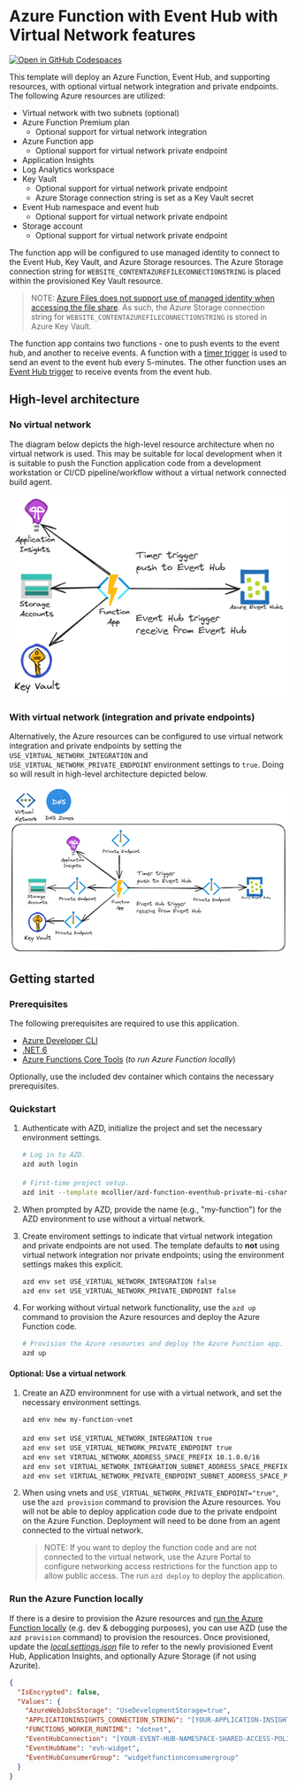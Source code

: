 # Azure Function with Event Hub with Virtual Network features

[![Open in GitHub Codespaces](https://github.com/codespaces/badge.svg)](https://codespaces.new/mcollier/azd-function-eventhub-private-mi-csharp)

This template will deploy an Azure Function, Event Hub, and supporting resources, with optional virtual network integration and private endpoints.  The following Azure resources are utilized:

- Virtual network with two subnets (optional)
- Azure Function Premium plan
  - Optional support for virtual network integration
- Azure Function app
  - Optional support for virtual network private endpoint
- Application Insights
- Log Analytics workspace
- Key Vault
  - Optional support for virtual network private endpoint
  - Azure Storage connection string is set as a Key Vault secret
- Event Hub namespace and event hub
  - Optional support for virtual network private endpoint
- Storage account
  - Optional support for virtual network private endpoint

The function app will be configured to use managed identity to connect to the Event Hub, Key Vault, and Azure Storage resources.  The Azure Storage connection string for `WEBSITE_CONTENTAZUREFILECONNECTIONSTRING` is placed within the provisioned Key Vault resource.

> NOTE: [Azure Files does not support use of managed identity when accessing the file share](https://learn.microsoft.com/azure/azure-functions/functions-reference?tabs=blob&pivots=programming-language-csharp#configure-an-identity-based-connection).  As such, the Azure Storage connection string for `WEBSITE_CONTENTAZUREFILECONNECTIONSTRING` is stored in Azure Key Vault.

The function app contains two functions - one to push events to the event hub, and another to receive events.  A function with a [timer trigger](https://learn.microsoft.com/azure/azure-functions/functions-bindings-timer) is used to send an event to the event hub every 5-minutes.  The other function uses an [Event Hub trigger](https://learn.microsoft.com/azure/azure-functions/functions-bindings-event-hubs-trigger) to receive events from the event hub.

## High-level architecture

### No virtual network

The diagram below depicts the high-level resource architecture when no virtual network is used.  This may be suitable for local development when it is suitable to push the Function application code from a development workstation or CI/CD pipeline/workflow without a virtual network connected build agent.

![High-level architecture with no virtual network - Application Insights, Azure Storage account, Key Vault, Azure Function and Event Hub](assets/images/architecture-no-vnet.png)

### With virtual network (integration and private endpoints)

Alternatively, the Azure resources can be configured to use virtual network integration  and private endpoints by setting the `USE_VIRTUAL_NETWORK_INTEGRATION` and `USE_VIRTUAL_NETWORK_PRIVATE_ENDPOINT` environment settings to `true`.  Doing so will result in high-level architecture depicted below.

![High-level architecture with virtual network - Application Insights, Azure Storage account, Key Vault, Azure Function, Event Hub, virtual network, private endpoints, and private DNS zones](assets/images/architecture-with-vnet.png)

## Getting started

### Prerequisites

The following prerequisites are required to use this application.

- [Azure Developer CLI](https://aka.ms/azd-install)
- [.NET 6](https://dotnet.microsoft.com/en-us/download/dotnet/6.0)
- [Azure Functions Core Tools](https://learn.microsoft.com/azure/azure-functions/functions-run-local) (_to run Azure Function locally_)

Optionally, use the included dev container which contains the necessary prerequisites.

### Quickstart

1. Authenticate with AZD, initialize the project and set the necessary environment settings.

    ```bash
    # Log in to AZD.
    azd auth login

    # First-time project setup.
    azd init --template mcollier/azd-function-eventhub-private-mi-csharp
    ```

1. When prompted by AZD, provide the name (e.g., "my-function") for the AZD environment to use without a virtual network.
1. Create enviroment settings to indicate that virtual network integation and private endpoints are not used.  The template defaults to __not__ using virtual network integration nor private endpoints; using the environment settings makes this explicit.

    ```bash
    azd env set USE_VIRTUAL_NETWORK_INTEGRATION false
    azd env set USE_VIRTUAL_NETWORK_PRIVATE_ENDPOINT false
    ```

1. For working without virtual network functionality, use the `azd up` command to provision the Azure resources and deploy the Azure Function code.

    ```bash
    # Provision the Azure resources and deploy the Azure Function app.
    azd up
    ```

#### Optional: Use a virtual network

1. Create an AZD environmnent for use with a virtual network, and set the necessary environment settings.

    ```bash
    azd env new my-function-vnet
    
    azd env set USE_VIRTUAL_NETWORK_INTEGRATION true
    azd env set USE_VIRTUAL_NETWORK_PRIVATE_ENDPOINT true
    azd env set VIRTUAL_NETWORK_ADDRESS_SPACE_PREFIX 10.1.0.0/16
    azd env set VIRTUAL_NETWORK_INTEGRATION_SUBNET_ADDRESS_SPACE_PREFIX 10.1.1.0/24
    azd env set VIRTUAL_NETWORK_PRIVATE_ENDPOINT_SUBNET_ADDRESS_SPACE_PREFIX 10.1.2.0/24
    ```

1. When using vnets and `USE_VIRTUAL_NETWORK_PRIVATE_ENDPOINT="true"`, use the `azd provision` command to provision the Azure resources.  You will not be able to deploy application code due to the private endpoint on the Azure Function.  Deployment will need to be done from an agent connected to the virtual network.

    > NOTE: If you want to deploy the function code and are not connected to the virtual network, use the Azure Portal to configure networking access restrictions for the function app to allow public access.  The run `azd deploy` to deploy the application.

### Run the Azure Function locally

If there is a desire to provision the Azure resources and [run the Azure Function locally](https://learn.microsoft.com/azure/azure-functions/functions-develop-local) (e.g. dev & debugging purposes), you can use AZD (use the `azd provision` command) to provision the resources.  Once provisioned, update the [_local.settings.json_](https://learn.microsoft.com/azure/azure-functions/functions-develop-local#local-settings-file) file to refer to the newly provisioned Event Hub, Application Insights, and optionally Azure Storage (if not using Azurite).

```json
{
  "IsEncrypted": false,
  "Values": {
    "AzureWebJobsStorage": "UseDevelopmentStorage=true",
    "APPLICATIONINSIGHTS_CONNECTION_STRING": "[YOUR-APPLICATION-INSIGHTS-CONNECTION-STRING]",
    "FUNCTIONS_WORKER_RUNTIME": "dotnet",
    "EventHubConnection": "[YOUR-EVENT-HUB-NAMESPACE-SHARED-ACCESS-POLICY-CONNECTION-STRING]",
    "EventHubName": "evh-widget",
    "EventHubConsumerGroup": "widgetfunctionconsumergroup"
  }
}
```
